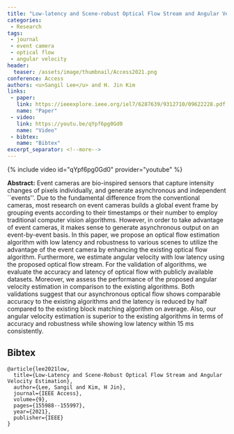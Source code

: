 ```yaml
---
title: "Low-latency and Scene-robust Optical Flow Stream and Angular Velocity Estimation"
categories:
 - Research
tags:
 - journal
 - event camera
 - optical flow
 - angular velocity
header:
  teaser: /assets/image/thumbnail/Access2021.png
conference: Access
authors: <u>Sangil Lee</u> and H. Jin Kim
links:
 - paper: 
   link: https://ieeexplore.ieee.org/iel7/6287639/9312710/09622228.pdf
   name: "Paper"
 - video:
   link: https://youtu.be/qYpf6pg0Gd0
   name: "Video"
 - bibtex: 
   name: "Bibtex"
excerpt_separator: <!--more-->
---
```


{% include video id="qYpf6pg0Gd0" provider="youtube" %}

**Abstract:** Event cameras are bio-inspired sensors that capture intensity changes of pixels individually, and generate asynchronous and independent ``events''. Due to the fundamental difference from the conventional cameras, most research on event cameras builds a global event frame by grouping events according to their timestamps or their number to employ traditional computer vision algorithms. However, in order to take advantage of event cameras, it makes sense to generate asynchronous output on an event-by-event basis. In this paper, we propose an optical flow estimation algorithm with low latency and robustness to various scenes to utilize the advantage of the event camera by enhancing the existing optical flow algorithm. Furthermore, we estimate angular velocity with low latency using the proposed optical flow stream. For the validation of algorithms, we evaluate the accuracy and latency of optical flow with publicly available datasets. Moreover, we assess the performance of the proposed angular velocity estimation in comparison to the existing algorithms. Both validations suggest that our asynchronous optical flow shows comparable accuracy to the existing algorithms and the latency is reduced by half compared to the existing block matching algorithm on average. Also, our angular velocity estimation is superior to the existing algorithms in terms of accuracy and robustness while showing low latency within 15 ms consistently.

<!--more-->

## Bibtex <a id="bibtex"></a>
```
@article{lee2021low,
  title={Low-Latency and Scene-Robust Optical Flow Stream and Angular Velocity Estimation},
  author={Lee, Sangil and Kim, H Jin},
  journal={IEEE Access},
  volume={9},
  pages={155988--155997},
  year={2021},
  publisher={IEEE}
}
```